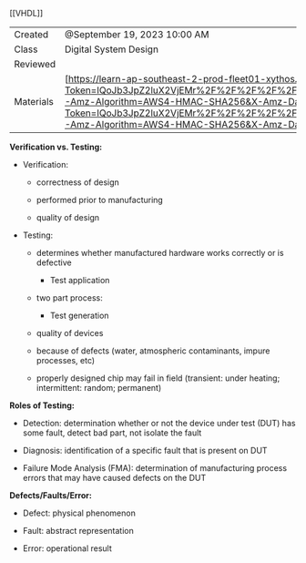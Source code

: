 [[VHDL]]


|   |   |
|---|---|
|Created|@September 19, 2023 10:00 AM|
|Class|Digital System Design|
|Reviewed||
|Materials|[https://learn-ap-southeast-2-prod-fleet01-xythos.content.blackboardcdn.com/5ddb108fe0c42/23576309?X-Blackboard-S3-Bucket=learn-ap-southeast-2-prod-fleet01-xythos&X-Blackboard-Expiration=1695103200000&X-Blackboard-Signature=rda4YO9l4rNmLowluUOndZUTGKYErVZr%2FVMsz0%2BK8G0%3D&X-Blackboard-Client-Id=301603&X-Blackboard-S3-Region=ap-southeast-2&response-cache-control=private%2C%20max-age%3D21600&response-content-disposition=inline%3B%20filename*%3DUTF-8%27%27LECTURE09_DSD_2023_v3.pdf&response-content-type=application%2Fpdf&X-Amz-Security-Token=IQoJb3JpZ2luX2VjEMr%2F%2F%2F%2F%2F%2F%2F%2F%2F%2FwEaDmFwLXNvdXRoZWFzdC0yIkcwRQIhAPbZCLTFUjhN9NVikZhnRFYGe1RWQT2N%2BBsQa3pvbm3gAiACc2d1ll%2B39LP0Y1bK7h9iT82RpSNkxoNa8B4cBXDMjirMBQiz%2F%2F%2F%2F%2F%2F%2F%2F%2F%2F8BEAAaDDU1NjkwMzg2MTM2MSIMMHzL%2F6SFKsAJlqObKqAFBwpFuk3eAxCQoA2fAk5suP5jzqFp8pZGEPoVz38YpdjZ3PT0I1Hcvj2QrwYfyvssKPU2Gq%2FJPdIWMhyPqDLEDPA%2FTTGlqYHeSHRUKcrH4J1eSC6qTPAzW9PN0Nb3l14hIQKf%2BlGWHT47oBI4BouT5yzFAHCG5YoVd8fTXsYeRKRx5rwDYFLFEskKeM67AUzG257nMSF11yv0y6wSLaWrvJNBe3H6Pcfi1rnhbPNWkXTPK7Yyky79J3OV70qWRkkCMzzMYD6q5ln%2B2JZwXL9wOXa0M1T3f2EBs8go4eGAGtQT8qhCbBbl1R24DVftOrbVxqbJuXUyr5fsdIf%2BsMdxx9uqPZhv5AgSxsp%2BbAvRy32WvLaaFuHCoRunLRLgrh2oumYAoNu5MOGftrJdDad7xVNpg2A4XaKRxKVxCBs5jYvzJ5wZsosUizVEI1ThhcOzl4LnRceOLyKKnmLQ%2FJkUh0zXWoqhLLUrq71ta9jnvSVFm%2FJNNEmt5SeKzBS9pAxXb77Vr6l%2FaKRhP%2FhNmKqRKzpn2dmFhqY3pgvYZTDi3vzjf64tuxE%2Ff0agPxfeEpmo%2BwwvFgJ3m8dGuWYDluoXaadGsnfVrb2z340rmIv%2FpLxGoCBEL8nosISaSaBKlubL893KDqYjFXsf0gzycsPe45acRXfWelV32rznMOYRjTKmxvmYamtcJfvzD891ufHe3I8YKeE5wvH%2FxE%2BfGHr7rtSvOABwiacsegT93EFDcf9Y%2BN0XqkSyirEXKObVyyN7eRK4LnVBb7mbJmtmlXhqNkgEh%2FaAnjFrwHKKirFg%2B9V3waN3AlFxSJwwhW0a4itYHR0NYpzzzLJ0wU87Hp0RUN2FvdVPf%2FYddcYWTTS7WE1K%2FNw4PrgOiywzAX5wT1FxMJ73o6gGOrEBl49KcS9OkbPq0vTZGbU5onw%2FoGinyqh6m%2BBxYGGnLw9Cr%2B1kvEGI%2FR5DCDVJjM%2BFTkFWwHUFIkqzM%2B93lCQkqTJUZ5CWM8PT77aDZ01Q6PrqRaI6RgXHP3o6zjxjkW35u7khtqxNXL0GRoowxvnEIQjEmvZnHrGcQumYT%2FTSff%2FB%2FUON1YvcRQFuuXGN4JP3PTJuqyP3RC6fpBbUdPmwnmoMHIFos4eTn24rs0Jd8D3g&X-Amz-Algorithm=AWS4-HMAC-SHA256&X-Amz-Date=20230919T000000Z&X-Amz-SignedHeaders=host&X-Amz-Expires=21600&X-Amz-Credential=ASIAYDKQORRY2SOMKW4A%2F20230919%2Fap-southeast-2%2Fs3%2Faws4_request&X-Amz-Signature=aaf53e7ca53dc8bfa0792ba4c9d4afb28e95190083784a109bf39c2db562df01](https://learn-ap-southeast-2-prod-fleet01-xythos.content.blackboardcdn.com/5ddb108fe0c42/23576309?X-Blackboard-S3-Bucket=learn-ap-southeast-2-prod-fleet01-xythos&X-Blackboard-Expiration=1695103200000&X-Blackboard-Signature=rda4YO9l4rNmLowluUOndZUTGKYErVZr%2FVMsz0%2BK8G0%3D&X-Blackboard-Client-Id=301603&X-Blackboard-S3-Region=ap-southeast-2&response-cache-control=private%2C%20max-age%3D21600&response-content-disposition=inline%3B%20filename*%3DUTF-8%27%27LECTURE09_DSD_2023_v3.pdf&response-content-type=application%2Fpdf&X-Amz-Security-Token=IQoJb3JpZ2luX2VjEMr%2F%2F%2F%2F%2F%2F%2F%2F%2F%2FwEaDmFwLXNvdXRoZWFzdC0yIkcwRQIhAPbZCLTFUjhN9NVikZhnRFYGe1RWQT2N%2BBsQa3pvbm3gAiACc2d1ll%2B39LP0Y1bK7h9iT82RpSNkxoNa8B4cBXDMjirMBQiz%2F%2F%2F%2F%2F%2F%2F%2F%2F%2F8BEAAaDDU1NjkwMzg2MTM2MSIMMHzL%2F6SFKsAJlqObKqAFBwpFuk3eAxCQoA2fAk5suP5jzqFp8pZGEPoVz38YpdjZ3PT0I1Hcvj2QrwYfyvssKPU2Gq%2FJPdIWMhyPqDLEDPA%2FTTGlqYHeSHRUKcrH4J1eSC6qTPAzW9PN0Nb3l14hIQKf%2BlGWHT47oBI4BouT5yzFAHCG5YoVd8fTXsYeRKRx5rwDYFLFEskKeM67AUzG257nMSF11yv0y6wSLaWrvJNBe3H6Pcfi1rnhbPNWkXTPK7Yyky79J3OV70qWRkkCMzzMYD6q5ln%2B2JZwXL9wOXa0M1T3f2EBs8go4eGAGtQT8qhCbBbl1R24DVftOrbVxqbJuXUyr5fsdIf%2BsMdxx9uqPZhv5AgSxsp%2BbAvRy32WvLaaFuHCoRunLRLgrh2oumYAoNu5MOGftrJdDad7xVNpg2A4XaKRxKVxCBs5jYvzJ5wZsosUizVEI1ThhcOzl4LnRceOLyKKnmLQ%2FJkUh0zXWoqhLLUrq71ta9jnvSVFm%2FJNNEmt5SeKzBS9pAxXb77Vr6l%2FaKRhP%2FhNmKqRKzpn2dmFhqY3pgvYZTDi3vzjf64tuxE%2Ff0agPxfeEpmo%2BwwvFgJ3m8dGuWYDluoXaadGsnfVrb2z340rmIv%2FpLxGoCBEL8nosISaSaBKlubL893KDqYjFXsf0gzycsPe45acRXfWelV32rznMOYRjTKmxvmYamtcJfvzD891ufHe3I8YKeE5wvH%2FxE%2BfGHr7rtSvOABwiacsegT93EFDcf9Y%2BN0XqkSyirEXKObVyyN7eRK4LnVBb7mbJmtmlXhqNkgEh%2FaAnjFrwHKKirFg%2B9V3waN3AlFxSJwwhW0a4itYHR0NYpzzzLJ0wU87Hp0RUN2FvdVPf%2FYddcYWTTS7WE1K%2FNw4PrgOiywzAX5wT1FxMJ73o6gGOrEBl49KcS9OkbPq0vTZGbU5onw%2FoGinyqh6m%2BBxYGGnLw9Cr%2B1kvEGI%2FR5DCDVJjM%2BFTkFWwHUFIkqzM%2B93lCQkqTJUZ5CWM8PT77aDZ01Q6PrqRaI6RgXHP3o6zjxjkW35u7khtqxNXL0GRoowxvnEIQjEmvZnHrGcQumYT%2FTSff%2FB%2FUON1YvcRQFuuXGN4JP3PTJuqyP3RC6fpBbUdPmwnmoMHIFos4eTn24rs0Jd8D3g&X-Amz-Algorithm=AWS4-HMAC-SHA256&X-Amz-Date=20230919T000000Z&X-Amz-SignedHeaders=host&X-Amz-Expires=21600&X-Amz-Credential=ASIAYDKQORRY2SOMKW4A%2F20230919%2Fap-southeast-2%2Fs3%2Faws4_request&X-Amz-Signature=aaf53e7ca53dc8bfa0792ba4c9d4afb28e95190083784a109bf39c2db562df01)|

********************************************Verification vs. Testing:********************************************

- Verification:
    
    - correctness of design
    
    - performed prior to manufacturing
    
    - quality of design

- Testing:
    
    - determines whether manufactured hardware works correctly or is defective
        - Test application
    
    - two part process:
        - Test generation
    
    - quality of devices
    
    - because of defects (water, atmospheric contaminants, impure processes, etc)
    
    - properly designed chip may fail in field (transient: under heating; intermittent: random; permanent)
    

************************************Roles of Testing:************************************

- Detection: determination whether or not the device under test (DUT) has some fault, detect bad part, not isolate the fault

- Diagnosis: identification of a specific fault that is present on DUT

- Failure Mode Analysis (FMA): determination of manufacturing process errors that may have caused defects on the DUT

**************Defects/Faults/Error:**************

- Defect: physical phenomenon

- Fault: abstract representation

- Error: operational result